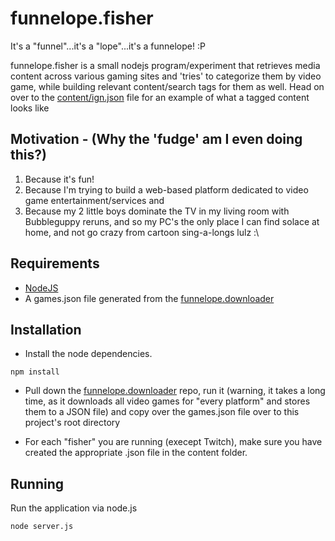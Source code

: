 # funnelope.fisher
It's a "funnel"...it's a "lope"...it's a funnelope! :P

funnelope.fisher is a small nodejs program/experiment that retrieves media content across various gaming sites and 'tries' to categorize them by video game, while building relevant content/search tags for them as well. Head on over to the [content/ign.json](https://github.com/Parallel-Platform/funnelope.fisher/blob/master/content/ign.json) file for an example of what a tagged content looks like

## Motivation - (Why the 'fudge' am I even doing this?)

1. Because it's fun!
2. Because I'm trying to build a web-based platform dedicated to video game entertainment/services and 
3. Because my 2 little boys dominate the TV in my living room with Bubbleguppy reruns, and so my PC's the only place I can find solace at home, and not go crazy from cartoon sing-a-longs lulz :\

## Requirements
* [NodeJS](https://nodejs.org/)
* A games.json file generated from the [funnelope.downloader](https://github.com/Parallel-Platform/funnelope.downloader)

## Installation

* Install the node dependencies.

```shell
npm install
```

* Pull down the [funnelope.downloader](https://github.com/Parallel-Platform/funnelope.downloader) repo, run it (warning, it takes a long time, as it downloads all video games for "every platform" and stores them to a JSON file) and copy over the games.json file over to this project's root directory

* For each "fisher" you are running (execept Twitch), make sure you have created the appropriate <fisher>.json file in the content folder.

## Running

Run the application via node.js

```shell
node server.js
```


